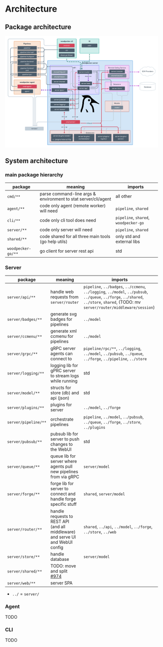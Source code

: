 # Architecture

## Package architecture

![Woodpecker architecture](./woodpecker-architecture.png)

## System architecture

### main package hierarchy

| package            | meaning                                                        | imports                               |
| ------------------ | -------------------------------------------------------------- | ------------------------------------- |
| `cmd/**`           | parse command-line args & environment to stat server/cli/agent | all other                             |
| `agent/**`         | code only agent (remote worker) will need                      | `pipeline`, `shared`                  |
| `cli/**`           | code only cli tool does need                                   | `pipeline`, `shared`, `woodpecker-go` |
| `server/**`        | code only server will need                                     | `pipeline`, `shared`                  |
| `shared/**`        | code shared for all three main tools (go help utils)           | only std and external libs            |
| `woodpecker-go/**` | go client for server rest api                                  | std                                   |

### Server

| package              | meaning                                                                             | imports                                                                                                                                                                               |
| -------------------- | ----------------------------------------------------------------------------------- | ------------------------------------------------------------------------------------------------------------------------------------------------------------------------------------- |
| `server/api/**`      | handle web requests from `server/router`                                            | `pipeline`, `../badges`, `../ccmenu`, `../logging`, `../model`, `../pubsub`, `../queue`, `../forge`, `../shared`, `../store`, `shared`, (TODO: mv `server/router/middleware/session`) |
| `server/badges/**`   | generate svg badges for pipelines                                                   | `../model`                                                                                                                                                                            |
| `server/ccmenu/**`   | generate xml ccmenu for pipelines                                                   | `../model`                                                                                                                                                                            |
| `server/grpc/**`     | gRPC server agents can connect to                                                   | `pipeline/rpc/**`, `../logging`, `../model`, `../pubsub`, `../queue`, `../forge`, `../pipeline`, `../store`                                                                           |
| `server/logging/**`  | logging lib for gPRC server to stream logs while running                            | std                                                                                                                                                                                   |
| `server/model/**`    | structs for store (db) and api (json)                                              | std                                                                                                                                                                                   |
| `server/plugins/**`  | plugins for server                                                                  | `../model`, `../forge`                                                                                                                                                                |
| `server/pipeline/**` | orchestrate pipelines                                                               | `pipeline`, `../model`, `../pubsub`, `../queue`, `../forge`, `../store`, `../plugins`                                                                                                 |
| `server/pubsub/**`   | pubsub lib for server to push changes to the WebUI                                  | std                                                                                                                                                                                   |
| `server/queue/**`    | queue lib for server where agents pull new pipelines from via gRPC                  | `server/model`                                                                                                                                                                        |
| `server/forge/**`    | forge lib for server to connect and handle forge specific stuff                     | `shared`, `server/model`                                                                                                                                                              |
| `server/router/**`   | handle requests to REST API (and all middleware) and serve UI and WebUI config      | `shared`, `../api`, `../model`, `../forge`, `../store`, `../web`                                                                                                                      |
| `server/store/**`    | handle database                                                                     | `server/model`                                                                                                                                                                        |
| `server/shared/**`   | TODO: move and split [#974](https://github.com/woodpecker-ci/woodpecker/issues/974) |                                                                                                                                                                                       |
| `server/web/**`      | server SPA                                                                          |                                                                                                                                                                                       |

- `../` = `server/`

### Agent

TODO

### CLI

TODO
